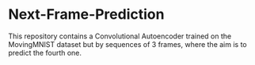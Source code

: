 # Next-Frame-Prediction
This repository contains a Convolutional Autoencoder trained on the MovingMNIST dataset but by sequences of 3 frames, where the aim is to predict the fourth one.
